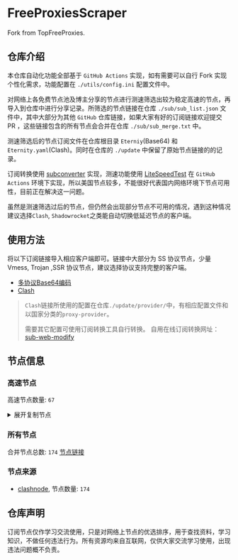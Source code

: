 # FreeProxiesScraper

Fork from TopFreeProxies.

## 仓库介绍
本仓库自动化功能全部基于 `GitHub Actions` 实现，如有需要可以自行 Fork 实现个性化需求，功能配置在 `./utils/config.ini` 配置文件中。

对网络上各免费节点池及博主分享的节点进行测速筛选出较为稳定高速的节点，再导入到仓库中进行分享记录。所筛选的节点链接在仓库 `./sub/sub_list.json` 文件中，其中大部分为其他 `GitHub` 仓库链接，如果大家有好的订阅链接欢迎提交 PR ，这些链接包含的所有节点会合并在仓库 `./sub/sub_merge.txt` 中。

测速筛选后的节点订阅文件在仓库根目录 `Eterniy`(Base64) 和 `Eternity.yaml`(Clash)。同时在仓库的 `./update` 中保留了原始节点链接的的记录。

订阅转换使用 [subconverter](https://github.com/tindy2013/subconverter) 实现，测速功能使用 [LiteSpeedTest](https://github.com/xxf098/LiteSpeedTest) 在 `GitHub Actions` 环境下实现，所以美国节点较多，不能很好代表国内网络环境下节点可用性，目前正在解决这一问题。

虽然是测速筛选过后的节点，但仍然会出现部分节点不可用的情况，遇到这种情况建议选择`Clash`, `Shadowrocket`之类能自动切换低延迟节点的客户端。

## 使用方法
将以下订阅链接导入相应客户端即可。链接中大部分为 SS 协议节点，少量 Vmess, Trojan ,SSR 协议节点，建议选择协议支持完整的客户端。

- [多协议Base64编码](https://raw.githubusercontent.com/caijh/FreeProxiesScraper/master/Eternity)
- [Clash](https://raw.githubusercontent.com/caijh/FreeProxiesScraper/master/Eternity.yaml)

>`Clash`链接所使用的配置在仓库`./update/provider/`中，有相应配置文件和以国家分类的`proxy-provider`。
>
>需要其它配置可使用订阅转换工具自行转换。
>自用在线订阅转换网址：[sub-web-modify](https://sub.v1.mk/)

## 节点信息
### 高速节点
高速节点数量: `67`
<details>
  <summary>展开复制节点</summary>

    vmess://eyJ2IjoiMiIsInBzIjoiMDQtMDAxLUpQIiwiYWRkIjoianAtMS5hbmV3c3RhcnQuY3lvdSIsInBvcnQiOiI1MDYxIiwidHlwZSI6Im5vbmUiLCJpZCI6IjNhNzc4Y2ZhLWE2OGItMzU3NS1hMDE1LTY5MjU0YWRjYzI5MSIsImFpZCI6IjAiLCJuZXQiOiJ3cyIsInBhdGgiOiIvIiwiaG9zdCI6ImpwLTEuYW5ld3N0YXJ0LmN5b3UiLCJ0bHMiOiJ0bHMifQ==
    vmess://eyJ2IjoiMiIsInBzIjoiMDQtMDAyLU5PV0hFUkUiLCJhZGQiOiJqcDYtMS5hbmV3c3RhcnQuY3lvdSIsInBvcnQiOiI1MDYxIiwidHlwZSI6Im5vbmUiLCJpZCI6IjNhNzc4Y2ZhLWE2OGItMzU3NS1hMDE1LTY5MjU0YWRjYzI5MSIsImFpZCI6IjAiLCJuZXQiOiJ3cyIsInBhdGgiOiIvIiwiaG9zdCI6ImpwNi0xLmFuZXdzdGFydC5jeW91IiwidGxzIjoidGxzIn0=
    vmess://eyJ2IjoiMiIsInBzIjoiMDQtMDA0LU5PV0hFUkUiLCJhZGQiOiJ1czYtMS5hbmV3c3RhcnQuY3lvdSIsInBvcnQiOiI1MDYxIiwidHlwZSI6Im5vbmUiLCJpZCI6IjNhNzc4Y2ZhLWE2OGItMzU3NS1hMDE1LTY5MjU0YWRjYzI5MSIsImFpZCI6IjAiLCJuZXQiOiJ3cyIsInBhdGgiOiIvIiwiaG9zdCI6InVzNi0xLmFuZXdzdGFydC5jeW91IiwidGxzIjoidGxzIn0=
    trojan://1a86f1dc-e8b5-34ec-8884-90eac9c24abf@gz0slb.aliyuncdn.smp-paymentservices-apple.com:56323?allowInsecure=1&sni=steampipe-partner.akamaized.net#04-005-NOWHERE
    trojan://1a86f1dc-e8b5-34ec-8884-90eac9c24abf@gz0slb.aliyuncdn.smp-paymentservices-apple.com:56432?allowInsecure=1&sni=steampipe.akamaized.net#04-006-NOWHERE
    trojan://1a86f1dc-e8b5-34ec-8884-90eac9c24abf@push04.endpoint.smp-paymentservices-apple.com:23452?allowInsecure=1&sni=edge.steam-dns.top.comcast.net#04-007-CN
    trojan://1a86f1dc-e8b5-34ec-8884-90eac9c24abf@push04.endpoint.smp-paymentservices-apple.com:23453?allowInsecure=1&sni=upos-hz-mirrorakam.akamaized.net#04-008-CN
    vmess://eyJ2IjoiMiIsInBzIjoiMDQtMTA4LVJFTEFZIiwiYWRkIjoiczQuY24tZGIudG9wIiwicG9ydCI6IjgwODAiLCJ0eXBlIjoibm9uZSIsImlkIjoiZGFhNDIzNDEtMzdkNS0zNjc4LTlhOWItNTk5YmUxMjA5YWExIiwiYWlkIjoiMCIsIm5ldCI6IndzIiwicGF0aCI6Ii9kYWJhaS5pbjEwNC4xOS44Mi4xODQiLCJob3N0IjoiczQuY24tZGIudG9wIiwidGxzIjoiIn0=
    vmess://eyJ2IjoiMiIsInBzIjoiMDQtMTA5LVJFTEFZIiwiYWRkIjoiczEuZGItbGluazAxLnRvcCIsInBvcnQiOiIyMDg2IiwidHlwZSI6Im5vbmUiLCJpZCI6ImRhYTQyMzQxLTM3ZDUtMzY3OC05YTliLTU5OWJlMTIwOWFhMSIsImFpZCI6IjAiLCJuZXQiOiJ3cyIsInBhdGgiOiIvZGFiYWkuaW4xMDQuMTkuMTg1LjE4OSIsImhvc3QiOiJzMS5kYi1saW5rMDEudG9wIiwidGxzIjoiIn0=
    vmess://eyJ2IjoiMiIsInBzIjoiMDQtMTEwLVJFTEFZIiwiYWRkIjoiczIuZGItbGluazAxLnRvcCIsInBvcnQiOiIyMDk1IiwidHlwZSI6Im5vbmUiLCJpZCI6ImRhYTQyMzQxLTM3ZDUtMzY3OC05YTliLTU5OWJlMTIwOWFhMSIsImFpZCI6IjAiLCJuZXQiOiJ3cyIsInBhdGgiOiIvZGFiYWkuaW4xMDQuMjQuMTM5LjQ4IiwiaG9zdCI6InMyLmRiLWxpbmswMS50b3AiLCJ0bHMiOiIifQ==
    vmess://eyJ2IjoiMiIsInBzIjoiMDQtMTExLVJFTEFZIiwiYWRkIjoiczQuY24tZGIudG9wIiwicG9ydCI6IjIwOTUiLCJ0eXBlIjoibm9uZSIsImlkIjoiZGFhNDIzNDEtMzdkNS0zNjc4LTlhOWItNTk5YmUxMjA5YWExIiwiYWlkIjoiMCIsIm5ldCI6IndzIiwicGF0aCI6Ii9kYWJhaS5pbjEwNC4yMC44OC45NCIsImhvc3QiOiJzNC5jbi1kYi50b3AiLCJ0bHMiOiIifQ==
    vmess://eyJ2IjoiMiIsInBzIjoiMDQtMTEyLVJFTEFZIiwiYWRkIjoiczEuY24tZGIudG9wIiwicG9ydCI6Ijg4ODAiLCJ0eXBlIjoibm9uZSIsImlkIjoiZGFhNDIzNDEtMzdkNS0zNjc4LTlhOWItNTk5YmUxMjA5YWExIiwiYWlkIjoiMCIsIm5ldCI6IndzIiwicGF0aCI6Ii9kYWJhaS5pbjEwNC4xNy4xODYuMjAxIiwiaG9zdCI6InMxLmNuLWRiLnRvcCIsInRscyI6IiJ9
    vmess://eyJ2IjoiMiIsInBzIjoiMDQtMTEzLVJFTEFZIiwiYWRkIjoiczUuZGItbGluazAxLnRvcCIsInBvcnQiOiIyMDgyIiwidHlwZSI6Im5vbmUiLCJpZCI6ImRhYTQyMzQxLTM3ZDUtMzY3OC05YTliLTU5OWJlMTIwOWFhMSIsImFpZCI6IjAiLCJuZXQiOiJ3cyIsInBhdGgiOiIvZGFiYWkuaW4xMDQuMTcuMjQwLjE0MCIsImhvc3QiOiJzNS5kYi1saW5rMDEudG9wIiwidGxzIjoiIn0=
    vmess://eyJ2IjoiMiIsInBzIjoiMDQtMTE0LU5PV0hFUkUiLCJhZGQiOiIxMi5tYW1hbWFqZC5zaXRlIiwicG9ydCI6IjIzNjEyIiwidHlwZSI6Im5vbmUiLCJpZCI6IjgwZTNkNmM5LTlkM2EtM2QyMS04MTdmLTQ2MTcxYTE5OTZjMiIsImFpZCI6IjIiLCJuZXQiOiJ3cyIsInBhdGgiOiIvIiwiaG9zdCI6IjEyLm1hbWFtYWpkLnNpdGUiLCJ0bHMiOiIifQ==
    vmess://eyJ2IjoiMiIsInBzIjoiMDQtMTE1LUNOIiwiYWRkIjoiMTcubWFtYW1hamQuc2l0ZSIsInBvcnQiOiIyMzYxNyIsInR5cGUiOiJub25lIiwiaWQiOiI4MGUzZDZjOS05ZDNhLTNkMjEtODE3Zi00NjE3MWExOTk2YzIiLCJhaWQiOiIyIiwibmV0Ijoid3MiLCJwYXRoIjoiLyIsImhvc3QiOiIxNy5tYW1hbWFqZC5zaXRlIiwidGxzIjoiIn0=
    vmess://eyJ2IjoiMiIsInBzIjoiMDQtMTE2LUNOIiwiYWRkIjoiMTEubWFtYW1hamQuc2l0ZSIsInBvcnQiOiIyMzYxMSIsInR5cGUiOiJub25lIiwiaWQiOiI4MGUzZDZjOS05ZDNhLTNkMjEtODE3Zi00NjE3MWExOTk2YzIiLCJhaWQiOiIyIiwibmV0Ijoid3MiLCJwYXRoIjoiLyIsImhvc3QiOiIxMS5tYW1hbWFqZC5zaXRlIiwidGxzIjoiIn0=
    vmess://eyJ2IjoiMiIsInBzIjoiMDQtMTE3LUNOIiwiYWRkIjoiMTkubWFtYW1hamQuc2l0ZSIsInBvcnQiOiIyMzYxOSIsInR5cGUiOiJub25lIiwiaWQiOiI4MGUzZDZjOS05ZDNhLTNkMjEtODE3Zi00NjE3MWExOTk2YzIiLCJhaWQiOiIyIiwibmV0Ijoid3MiLCJwYXRoIjoiLyIsImhvc3QiOiIxOS5tYW1hbWFqZC5zaXRlIiwidGxzIjoiIn0=
    vmess://eyJ2IjoiMiIsInBzIjoiMDQtMTE4LUNOIiwiYWRkIjoiMTYubWFtYW1hamQuc2l0ZSIsInBvcnQiOiIyMzYxNiIsInR5cGUiOiJub25lIiwiaWQiOiI4MGUzZDZjOS05ZDNhLTNkMjEtODE3Zi00NjE3MWExOTk2YzIiLCJhaWQiOiIyIiwibmV0Ijoid3MiLCJwYXRoIjoiLyIsImhvc3QiOiIxNi5tYW1hbWFqZC5zaXRlIiwidGxzIjoiIn0=
    vmess://eyJ2IjoiMiIsInBzIjoiMDQtMTE5LUNOIiwiYWRkIjoiMTgubWFtYW1hamQuc2l0ZSIsInBvcnQiOiIyMzYxOCIsInR5cGUiOiJub25lIiwiaWQiOiI4MGUzZDZjOS05ZDNhLTNkMjEtODE3Zi00NjE3MWExOTk2YzIiLCJhaWQiOiIyIiwibmV0Ijoid3MiLCJwYXRoIjoiLyIsImhvc3QiOiIxOC5tYW1hbWFqZC5zaXRlIiwidGxzIjoiIn0=
    vmess://eyJ2IjoiMiIsInBzIjoiMDQtMTIwLUNOIiwiYWRkIjoiMTUubWFtYW1hamQuc2l0ZSIsInBvcnQiOiIyMzYxNSIsInR5cGUiOiJub25lIiwiaWQiOiI4MGUzZDZjOS05ZDNhLTNkMjEtODE3Zi00NjE3MWExOTk2YzIiLCJhaWQiOiIyIiwibmV0Ijoid3MiLCJwYXRoIjoiLyIsImhvc3QiOiIxNS5tYW1hbWFqZC5zaXRlIiwidGxzIjoiIn0=
    vmess://eyJ2IjoiMiIsInBzIjoiMDQtMTIxLU5PV0hFUkUiLCJhZGQiOiI1Lm1hbWFtYWpkLnNpdGUiLCJwb3J0IjoiMjM2MDUiLCJ0eXBlIjoibm9uZSIsImlkIjoiODBlM2Q2YzktOWQzYS0zZDIxLTgxN2YtNDYxNzFhMTk5NmMyIiwiYWlkIjoiMiIsIm5ldCI6IndzIiwicGF0aCI6Ii8iLCJob3N0IjoiNS5tYW1hbWFqZC5zaXRlIiwidGxzIjoiIn0=
    vmess://eyJ2IjoiMiIsInBzIjoiMDQtMTIyLUNOIiwiYWRkIjoiMTMubWFtYW1hamQuc2l0ZSIsInBvcnQiOiIyMzYxMyIsInR5cGUiOiJub25lIiwiaWQiOiI4MGUzZDZjOS05ZDNhLTNkMjEtODE3Zi00NjE3MWExOTk2YzIiLCJhaWQiOiIyIiwibmV0Ijoid3MiLCJwYXRoIjoiLyIsImhvc3QiOiIxMy5tYW1hbWFqZC5zaXRlIiwidGxzIjoiIn0=
    vmess://eyJ2IjoiMiIsInBzIjoiMDQtMTIzLUNOIiwiYWRkIjoiMTQubWFtYW1hamQuc2l0ZSIsInBvcnQiOiIyMzYxNCIsInR5cGUiOiJub25lIiwiaWQiOiI4MGUzZDZjOS05ZDNhLTNkMjEtODE3Zi00NjE3MWExOTk2YzIiLCJhaWQiOiIyIiwibmV0Ijoid3MiLCJwYXRoIjoiLyIsImhvc3QiOiIxNC5tYW1hbWFqZC5zaXRlIiwidGxzIjoiIn0=
    trojan://tg-fq521free@216.24.57.30:443?allowInsecure=1&sni=torjan.xn--xhq44j.eu.org&ws=1&wspath=%2525252F#05-146-US
    trojan://06e4425e-a8cb-4b63-929f-2105604ab0a9@shopify.com:443?allowInsecure=1&sni=ss.ylka.dpdns.org&ws=1&wspath=%2525252F%2525253Fed%2525253D2560#05-149-RELAY
    ss://Y2hhY2hhMjAtaWV0Zi1wb2x5MTMwNTo0YTJyZml4b3BoZGpmZmE4S1ZBNEFh@beesyar.org:8080#05-163-LT
    vmess://eyJ2IjoiMiIsInBzIjoiMDUtMTY0LVJFTEFZIiwiYWRkIjoiMTYyLjI1MS44Mi4xNDciLCJwb3J0IjoiNDQzIiwidHlwZSI6Im5vbmUiLCJpZCI6IjhmNzRlYzhhLTk3MWMtMTFlZC1hOGZjLTAyNDJhYzEyMDAwMiIsImFpZCI6IjAiLCJuZXQiOiJ3cyIsInBhdGgiOiIvOTIwZjk4NDAtNGQwZi0xMWYwLWE5NDgtNmE3NWY2NjdiNDcyIiwiaG9zdCI6IiIsInRscyI6InRscyJ9
    ss://Y2hhY2hhMjAtaWV0Zi1wb2x5MTMwNTp5ZFAxTnJGc2M4bWtmV2JuVHBlQ1U2@3.255.250.127:23456#05-229-IE
    vmess://eyJ2IjoiMiIsInBzIjoiMDktMjQ5LUNOIiwiYWRkIjoiMTgzLjIzNi45Ny4xMDEiLCJwb3J0IjoiNDMzMzMiLCJ0eXBlIjoibm9uZSIsImlkIjoiNDE4MDQ4YWYtYTI5My00Yjk5LTliMGMtOThjYTM1ODBkZDI0IiwiYWlkIjoiNjQiLCJuZXQiOiJ3cyIsInBhdGgiOiIvIiwiaG9zdCI6IiIsInRscyI6IiJ9
    ss://MjAyMi1ibGFrZTMtYWVzLTEyOC1nY206MTJ4R1JtY0V5M1RWRVR6RTQ3TXJlQSUyNTNEJTI1M0Q@183.240.187.198:34664#09-250-CN
    trojan://d0d08cddacc3190ea81b1b792e1b5fde@36.151.251.48:41225?allowInsecure=1&sni=www.baidu.com#09-251-CN
    trojan://d0d08cddacc3190ea81b1b792e1b5fde@36.151.251.48:53248?allowInsecure=1&sni=www.baidu.com#09-252-CN
    trojan://d0d08cddacc3190ea81b1b792e1b5fde@36.151.251.48:16158?allowInsecure=1&sni=www.baidu.com#09-253-CN
    trojan://d0d08cddacc3190ea81b1b792e1b5fde@36.151.251.48:32765?allowInsecure=1&sni=www.baidu.com#09-254-CN
    trojan://d0d08cddacc3190ea81b1b792e1b5fde@36.151.192.13:9141?allowInsecure=1&sni=www.baidu.com#09-255-CN
    trojan://d0d08cddacc3190ea81b1b792e1b5fde@36.151.192.13:1122?allowInsecure=1&sni=www.baidu.com#09-256-CN
    trojan://d0d08cddacc3190ea81b1b792e1b5fde@36.151.251.48:13855?allowInsecure=1&sni=www.baidu.com#09-257-CN
    trojan://d0d08cddacc3190ea81b1b792e1b5fde@36.151.251.48:44123?allowInsecure=1&sni=www.baidu.com#09-258-CN
    trojan://d0d08cddacc3190ea81b1b792e1b5fde@36.151.251.48:4447?allowInsecure=1&sni=www.baidu.com#09-259-CN
    trojan://trojan@109.234.211.66:8443?allowInsecure=1&sni=store.timimi.dpdns.org&ws=1&wspath=%2525252F#09-270-RELAY
    trojan://trojan@91.193.58.0:443?allowInsecure=1&sni=wahaha.yingyangkuaixian.dpdns.org&ws=1&wspath=%2525252F#09-283-RELAY
    vmess://eyJ2IjoiMiIsInBzIjoiMDktMjg0LUhLIiwiYWRkIjoiaGt0LmdvdG9jaGluYXRvd24ubmV0IiwicG9ydCI6IjgwIiwidHlwZSI6Im5vbmUiLCJpZCI6IjM4NGQxYjQyLTY1NWYtMTFlZC1hOGJmLWYyM2M5MWNmYmJjOSIsImFpZCI6IjIiLCJuZXQiOiJ3cyIsInBhdGgiOiIvIiwiaG9zdCI6ImhrdC5nb3RvY2hpbmF0b3duLm5ldCIsInRscyI6IiJ9
    ss://YWVzLTI1Ni1jZmI6ZjhmN2FDemNQS2JzRjhwMw@154.90.62.168:989#09-290-KR
    trojan://tg-fq521free@194.76.18.129:443?allowInsecure=1&sni=torjan.xn--xhq44j.eu.org&ws=1&wspath=%2525252F#09-292-KZ
    trojan://tg-fq521free@45.67.215.95:443?allowInsecure=1&sni=torjan.xn--xhq44j.eu.org&ws=1&wspath=%2525252F#09-308-RU
    trojan://ttfang@103.106.230.186:81?allowInsecure=1&sni=ttfang.fange.me&ws=1&wspath=%2525252F#09-313-TW
    vmess://eyJ2IjoiMiIsInBzIjoiMDktMzQxLVJFTEFZIiwiYWRkIjoiY29kZXBlbi5pbyIsInBvcnQiOiI0NDMiLCJ0eXBlIjoibm9uZSIsImlkIjoiZGU5NGNjMGEtMDU5Mi00OTY5LWIxZmMtOTdlYThmMGVhMGIzIiwiYWlkIjoiMCIsIm5ldCI6IndzIiwicGF0aCI6Ii91cy5ra3AubWUuZXUub3JnL2FhIiwiaG9zdCI6ImNvZGVwZW4uaW8iLCJ0bHMiOiJ0bHMifQ==
    trojan://tg-fq521free@198.62.62.67:443?allowInsecure=1&sni=torjan.xn--xhq44j.eu.org&ws=1&wspath=%2525252F#09-343-US
    ss://YWVzLTI1Ni1jZmI6ZjhmN2FDemNQS2JzRjhwMw@185.213.23.226:989#14-354-NO
    trojan://74260628090146500@stirring-parakeet.shiner427.skin:443?allowInsecure=1#14-356-NL
    ss://YWVzLTI1Ni1jZmI6ZjhmN2FDemNQS2JzRjhwMw@51.15.17.169:989#14-357-NL
    trojan://74260628090146500@ample-koi.shiner427.skin:443?allowInsecure=1#14-359-DE
    ss://Y2hhY2hhMjAtaWV0Zi1wb2x5MTMwNTpvWklvQTY5UTh5aGNRVjhrYTNQYTNB@45.158.171.70:8080#14-362-FR
    ss://Y2hhY2hhMjAtaWV0Zi1wb2x5MTMwNToyREdxM2p2VlJnNW4zQ2N4bXlzR0sya21yZ0plU05vZjEyQTc2Y1p2VnhxUHBldHlDMVhFY2lDRnVmcTV4S3ZSV0dHbktWZW1icFRodVVTUWhiWjdHTXNaWTRVVnhFQnc@64.137.109.212:44884#23-376-GB
    ss://Y2hhY2hhMjAtaWV0Zi1wb2x5MTMwNTo0YTJyZml4b3BoZGpmZmE4S1ZBNEFh@45.87.175.192:8080#23-382-LT
    ss://Y2hhY2hhMjAtaWV0Zi1wb2x5MTMwNTo2czlJR3NnVTJ5MEJMSE1vYzlnSkZz@62.210.88.22:443#23-383-FR
    trojan://cf8c791e-9d0b-4e90-aaf6-41ac62468416@172.67.135.37:443?allowInsecure=1&sni=IiiIiiIIIIIiO.459.pP.UA&ws=1&wspath=%2525252FXkJmZCwVxJO8180gomOew3d#23-401-RELAY
    ss://Y2hhY2hhMjAtaWV0Zi1wb2x5MTMwNTpjdklJODVUclc2bjBPR3lmcEhWUzF1@193.29.139.179:8080#23-408-NL
    ss://Y2hhY2hhMjAtaWV0Zi1wb2x5MTMwNTpmOGY3YUN6Y1BLYnNGOHAz@188.214.36.155:990#23-411-EE
    ss://Y2hhY2hhMjAtaWV0Zi1wb2x5MTMwNTpmOGY3YUN6Y1BLYnNGOHAz@185.213.23.226:990#23-413-NO
    ss://Y2hhY2hhMjAtaWV0Zi1wb2x5MTMwNTpmOGY3YUN6Y1BLYnNGOHAz@185.192.124.188:990#23-414-BR
    ss://Y2hhY2hhMjAtaWV0Zi1wb2x5MTMwNTpOYWU3bHVOMFV2SHpUT3BhZk9Zcjk4@fox-usa.outlinekeys.net:34868#23-417-US
    ss://YWVzLTI1Ni1jZmI6WG44aktkbURNMDBJZU8lMjUyNSUyNTIzJTI1MjQlMjUyM2ZKQU10c0VBRVVPcEgvWVdZdFlxREZuVDBTVg@103.186.154.19:38388#23-429-VN
    ss://Y2hhY2hhMjAtaWV0Zi1wb2x5MTMwNTpmOGY3YUN6Y1BLYnNGOHAz@45.154.206.192:990#23-438-ES
    ss://Y2hhY2hhMjAtaWV0Zi1wb2x5MTMwNTpmOGY3YUN6Y1BLYnNGOHAz@195.181.160.6:990#23-440-CZ
    ss://Y2hhY2hhMjAtaWV0Zi1wb2x5MTMwNTpvWklvQTY5UTh5aGNRVjhrYTNQYTNB@193.29.139.251:8080#23-448-NL
    


</details>

### 所有节点
合并节点总数: `174`
[节点链接](https://raw.githubusercontent.com/caijh/TopFreeProxies/master/sub/sub_merge_base64.txt)

### 节点来源
- [clashnode](https://github.com/imyaoxp/clashnode), 节点数量: `174`


## 仓库声明
订阅节点仅作学习交流使用，只是对网络上节点的优选排序，用于查找资料，学习知识，不做任何违法行为。所有资源均来自互联网，仅供大家交流学习使用，出现违法问题概不负责。


